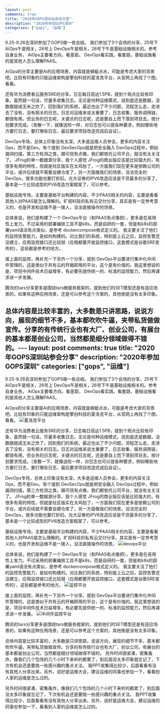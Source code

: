 ```yaml
---
layout: post
comments: true
title: "2020年GOPS深圳站参会分享"
description: "2020年参加GOPS深圳"
categories: ["gops", "运维"]
---
```


9.25-9.26去深圳参加了GOPS做一些总结。
我们参加了3个会场的分享，25号下 AiOps午是相关，26号上 DevOps午是相关，26号下午是基础设施相关的。参考自身业务， AiOps主要看方向，看差距， DevOps看实践，看套路，基础设施看的是其他人怎么理解PAAS。

 AiOps的分享主要是Ai的应用场景，内容就是蜻蜓点水，可能是考虑大家的背景吧。比较有印象的只能运维架构是擎创科技的夏洛克平台，从官网上再找了个图，看看。



还有华为消费者云服务SRE的分享，日志每日高达1.5PB，提到个观点比较有印象，虽然就一句话，尽量多收集日志。无论是何种运维模式，说到底还是数据，没数据就成无米之炊了。回到我们的系统，最近也出了不少问题，流程怎么走，走进去了没有，没有相关的日志。日志对运维来说太重要了，日志收集、服务调用链，都很有用，但业务的日志呢，关键点的日志呢，还是要自上而下落到项目去，按计划要求完成。（发散一下，就像送检一样，对日志也可以提各种要求，例如哪些地方要打日志，要打哪些日志，最后要求项目改造完成后自证）。

 DevOps专场，总体上印象没有太深，大多是运维人员参会，更多的内容关注Ops，而不是Dev。有个提到 DevSecOps就是把安全融入 DevOps过程中，例如漏洞扫描，第三方检测之类，跟可信有点像，我们都依托公司平台，就没有太关注了。 JFrog的单一数据源分享，我个人感觉 JFrog的商业版应该是比较强大的，有很多有用的特性，但就是社区版实在太鸡肋了，一方面我们现在更多是依赖公司的平台，或许后续就不需要自建仓库了，另一方面像我们的场景，没法完全的 DevOps，很多功能也要打折扣。光大证券的IPV6改造应该是干货最多的分享了，基本是一个比较成型的PV6改造方案框架了，可以参考。

基础设施专场，主要是基础平台构建的内容，不少PAAS相关的内容，主要是看看其他人对PAAS是怎么理解的。旷视科技的私有云交付分享，其实是有一定参考意义的，也是开发和运维不是一拨人，没法直接操作的场景。



总体来说，他们是构建了一个 DevOps平台（和PAAS有点像把），更多是在易用性上发力。不过采用的部署编排工具不是k8s，而是自研的一套，但是和k8s的部署yaml语法有点类似，是参考 dockercompose格式定义的。
我主要关注了他们的监控告警能力，是如何构建的。对比我们的系统，特别是上云之后，监控告警还没建立，应用监控接口还比较弱（应用都要开放监控接口，这套模式是谷歌SRE宣传的），这些都是参考的地方。



接上面的监控，再补充一下另外一个分享，提到 DevOps平台要进行集中化中间件管理的，这是类似于共有云的开箱即用的平台，这个是有价值的。我这里想说的是，项目中间件技术日益增多，有必要先提供统一的、标准的监控能力，然后再谋求进一步发展。



腾讯的tars分享更多是围绕tars微服务框架的，提到他们的SET模型还是有适应场景的，如果有这种应用场景，还是可以参考这个方案的，其他倒是没有太多印象。

总体内容是比较丰富的，大多数是只讲思路，说说方向，展现的细节不多，基本都吹吹牛逼，夹带私货做做宣传。分享的有传统行业也有大厂、创业公司，有展台的基本都是创业公司，当然都是细分领域做得不错的。---
layout: post
comments: true
title: "2020年GOPS深圳站参会分享"
description: "2020年参加GOPS深圳"
categories: ["gops", "运维"]
---

9.25-9.26去深圳参加了GOPS做一些总结。
我们参加了3个会场的分享，25号下 AiOps午是相关，26号上 DevOps午是相关，26号下午是基础设施相关的。参考自身业务， AiOps主要看方向，看差距， DevOps看实践，看套路，基础设施看的是其他人怎么理解PAAS。

 AiOps的分享主要是Ai的应用场景，内容就是蜻蜓点水，可能是考虑大家的背景吧。比较有印象的只能运维架构是擎创科技的夏洛克平台，从官网上再找了个图，看看。
![夏洛克平台](/assets/2020/10_1.jpg)



还有华为消费者云服务SRE的分享，日志每日高达1.5PB，提到个观点比较有印象，虽然就一句话，尽量多收集日志。无论是何种运维模式，说到底还是数据，没数据就成无米之炊了。回到我们的系统，最近也出了不少问题，流程怎么走，走进去了没有，没有相关的日志。日志对运维来说太重要了，日志收集、服务调用链，都很有用，但业务的日志呢，关键点的日志呢，还是要自上而下落到项目去，按计划要求完成。（发散一下，就像送检一样，对日志也可以提各种要求，例如哪些地方要打日志，要打哪些日志，最后要求项目改造完成后自证）。

 DevOps专场，总体上印象没有太深，大多是运维人员参会，更多的内容关注Ops，而不是Dev。有个提到 DevSecOps就是把安全融入 DevOps过程中，例如漏洞扫描，第三方检测之类，跟可信有点像，我们都依托公司平台，就没有太关注了。 JFrog的单一数据源分享，我个人感觉 JFrog的商业版应该是比较强大的，有很多有用的特性，但就是社区版实在太鸡肋了，一方面我们现在更多是依赖公司的平台，或许后续就不需要自建仓库了，另一方面像我们的场景，没法完全的 DevOps，很多功能也要打折扣。光大证券的IPV6改造应该是干货最多的分享了，基本是一个比较成型的PV6改造方案框架了，可以参考。

基础设施专场，主要是基础平台构建的内容，不少PAAS相关的内容，主要是看看其他人对PAAS是怎么理解的。旷视科技的私有云交付分享，其实是有一定参考意义的，也是开发和运维不是一拨人，没法直接操作的场景。
![devops平台](/assets/2020/10_2.jpg)


总体来说，他们是构建了一个 DevOps平台（和PAAS有点像把），更多是在易用性上发力。不过采用的部署编排工具不是k8s，而是自研的一套，但是和k8s的部署yaml语法有点类似，是参考 dockercompose格式定义的。
我主要关注了他们的监控告警能力，是如何构建的。对比我们的系统，特别是上云之后，监控告警还没建立，应用监控接口还比较弱（应用都要开放监控接口，这套模式是谷歌SRE宣传的），这些都是参考的地方。
![监控平台](/assets/2020/10_3.jpg)



接上面的监控，再补充一下另外一个分享，提到 DevOps平台要进行集中化中间件管理的，这是类似于共有云的开箱即用的平台，这个是有价值的。我这里想说的是，项目中间件技术日益增多，有必要先提供统一的、标准的监控能力，然后再谋求进一步发展。
![中间件监控平台](/assets/2020/10_4.jpg)



腾讯的tars分享更多是围绕tars微服务框架的，提到他们的SET模型还是有适应场景的，如果有这种应用场景，还是可以参考这个方案的，其他倒是没有太多印象。

总体内容是比较丰富的，大多数是只讲思路，说说方向，展现的细节不多，基本都吹吹牛逼，夹带私货做做宣传。分享的有传统行业也有大厂、创业公司，有展台的基本都是创业公司，当然都是细分领域做得不错的。
另外时间很紧凑，密集轰炸，像我们几个包场的几个小时下来听的都累了，到后面没太多印象就忘记了，下次有机会还是要挑一些感兴趣的重点关注。
我PPT收集得比较少，后面看看有没有其他人分享出来。另外，说好是运维大会，建议运维的同事也参加一下，看看别人家的运维是怎么过的。



另外时间很紧凑，密集轰炸，像我们几个包场的几个小时下来听的都累了，到后面没太多印象就忘记了，下次有机会还是要挑一些感兴趣的重点关注。
我PPT收集得比较少，后面看看有没有其他人分享出来。另外，说好是运维大会，建议运维的同事也参加一下，看看别人家的运维是怎么过的。



